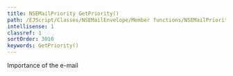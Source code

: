 ```yaml
---
title: NSEMailPriority GetPriority()
path: /EJScript/Classes/NSEMailEnvelope/Member functions/NSEMailPriority GetPriority()
intellisense: 1
classref: 1
sortOrder: 3010
keywords: GetPriority()
---
```



Importance of the e-mail


